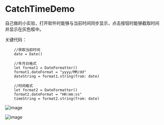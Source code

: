# CatchTimeDemo

自己做的小实验，打开软件时能够与当前时间同步显示，点击按钮时能够截取时间并显示在灰色框中。

关键代码：

        //获取当前时间
        date = Date()
        
        //年月日格式
        let format1 = DateFormatter()
        format1.dateFormat = "yyyy/MM/dd"
        dateString = format1.string(from: date)
        
        //时间格式
        let format2 = DateFormatter()
        format2.dateFormat = "HH:mm:ss"
        timeString = format2.string(from: date)

![image](https://github.com/Kimsswift/CatchTimeDemo/blob/master/images/catch1.png)

![image](https://github.com/Kimsswift/CatchTimeDemo/blob/master/images/catch2.png)
